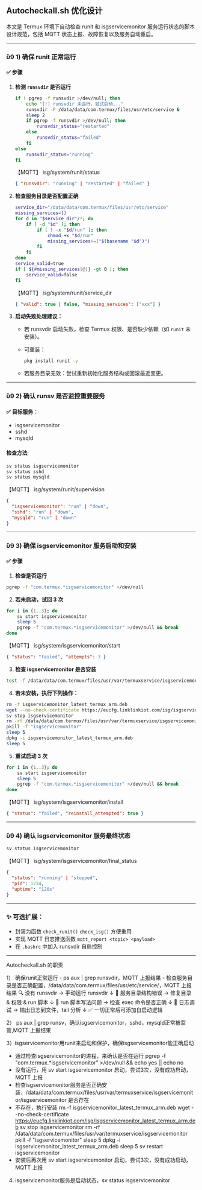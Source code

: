 ## Autocheckall.sh 优化设计

本文是 Termux 环境下自动检查 runit 和 isgservicemonitor 服务运行状态的脚本设计规范，包括 MQTT 状态上报、故障恢复以及服务自动重启。

---

### ὓ9 1) 确保 runit 正常运行

#### ✅ 步骤

1. **检测 `runsvdir` 是否运行**

   ```bash
   if ! pgrep -f runsvdir >/dev/null; then
       echo "[!] runsvdir 未运行，尝试启动..."
       runsvdir -P /data/data/com.termux/files/usr/etc/service &
       sleep 2
       if pgrep -f runsvdir >/dev/null; then
           runsvdir_status="restarted"
       else
           runsvdir_status="failed"
       fi
   else
       runsvdir_status="running"
   fi
   ```

   【MQTT】 isg/system/runit/status

   ```json
   { "runsvdir": "running" | "restarted" | "failed" }
   ```

2. **检查服务目录是否配置正确**

   ```bash
   service_dir="/data/data/com.termux/files/usr/etc/service"
   missing_services=()
   for d in "$service_dir"/*; do
       if [ -d "$d" ]; then
           if [ ! -x "$d/run" ]; then
               chmod +x "$d/run"
               missing_services+=("$(basename "$d")")
           fi
       fi
   done
   service_valid=true
   if [ ${#missing_services[@]} -gt 0 ]; then
       service_valid=false
   fi
   ```

   【MQTT】 isg/system/runit/service\_dir

   ```json
   { "valid": true | false, "missing_services": ["xxx"] }
   ```

3. **启动失败处理建议：**

   * 若 runsvdir 启动失败，检查 Termux 权限、是否缺少依赖（如 `runit` 未安装）。
   * 可重装：

     ```bash
     pkg install runit -y
     ```
   * 若服务目录无效：尝试重新初始化服务结构或回滚最近变更。

---

### ὓ9 2) 确认 runsv 是否监控重要服务

#### ✅ 目标服务：

* isgservicemonitor
* sshd
* mysqld

#### 检查方法

```bash
sv status isgservicemonitor
sv status sshd
sv status mysqld
```

【MQTT】 isg/system/runit/supervision

```json
{
  "isgservicemonitor": "run" | "down",
  "sshd": "run" | "down",
  "mysqld": "run" | "down"
}
```

---

### ὓ9 3) 确保 isgservicemonitor 服务启动和安装

#### ✅ 步骤

1. **检查是否运行**

```bash
pgrep -f "com.termux.*isgservicemonitor" >/dev/null
```

2. **若未启动，试回 3 次**

```bash
for i in {1..3}; do
    sv start isgservicemonitor
    sleep 5
    pgrep -f "com.termux.*isgservicemonitor" >/dev/null && break
done
```

【MQTT】 isg/system/isgservicemonitor/start

```json
{ "status": "failed", "attempts": 3 }
```

3. **检查 isgservicemonitor 是否安装**

```bash
test -f /data/data/com.termux/files/usr/var/termuxservice/isgservicemonitor/isgservicemonitor
```

4. **若未安装，执行下列操作：**

```bash
rm -f isgservicemonitor_latest_termux_arm.deb
wget --no-check-certificate https://eucfg.linklinkiot.com/isg/isgservicemonitor_latest_termux_arm.deb
sv stop isgservicemonitor
rm -rf /data/data/com.termux/files/usr/var/termuxservice/isgservicemonitor
pkill -f "isgservicemonitor"
sleep 5
dpkg -i isgservicemonitor_latest_termux_arm.deb
sleep 5
```

5. **重试启动 3 次**

```bash
for i in {1..3}; do
    sv start isgservicemonitor
    sleep 5
    pgrep -f "com.termux.*isgservicemonitor" >/dev/null && break
done
```

【MQTT】 isg/system/isgservicemonitor/install

```json
{ "status": "failed", "reinstall_attempted": true }
```

---

### ὓ9 4) 确认 isgservicemonitor 服务最终状态

```bash
sv status isgservicemonitor
```

【MQTT】 isg/system/isgservicemonitor/final\_status

```json
{
  "status": "running" | "stopped",
  "pid": 1234,
  "uptime": "120s"
}
```

---

### ✨ 可选扩展：

* 封装为函数 `check_runit()` `check_isg()` 方便重用
* 实现 MQTT 日志推送函数 `mqtt_report <topic> <payload>`
* 在 `.bashrc` 中加入 runsvdir 自启控制

---






Autocheckall.sh 的职责

1） 确保runit正常运行 
    - ps aux | grep runsvdir，MQTT 上报结果
    - 检查服务目录是否正确配置，/data/data/com.termux/files/usr/etc/service/，MQTT 上报结果
    🔍 没有 runsvdir → 手动运行 runsvdir
                   ↓
    🔧 服务目录结构错误 → 修复目录 & 权限 & run 脚本
                   ↓
    🔧 run 脚本写法问题 → 检查 exec 命令是否正确
                   ↓
    🧪 日志调试 → 输出日志到文件，tail 分析
                   ↓
    ✅ 一切正常后可添加自启动逻辑

2） ps aux | grep runsv，确认isgservicemonitor，sshd，mysqld正常被监管,MQTT 上报结果
  
3）isgservicemonitor用runit来启动和保护，确保isgservicemonitor能正确启动
  - 通过检查isgservicemonitor的进程，来确认是否在运行 pgrep -f "com.termux.*isgservicemonitor" >/dev/null && echo yes || echo no
  - 没有运行，用 sv start isgservicemonitor 启动，尝试3次，没有成功启动，MQTT 上报
  - 检查isgservicemonitor服务是否正确安装，/data/data/com.termux/files/usr/var/termuxservice/isgservicemonitor/isgservicemonitor 是否存在
  - 不存在，执行安装
     rm -f isgservicemonitor_latest_termux_arm.deb
     wget --no-check-certificate https://eucfg.linklinkiot.com/isg/isgservicemonitor_latest_termux_arm.deb
     sv stop isgservicemonitor
     rm -rf  /data/data/com.termux/files/usr/var/termuxservice/isgservicemonitor 
     pkill -f "isgservicemonitor"
     sleep 5
     dpkg -i isgservicemonitor_latest_termux_arm.deb
     sleep 5
     sv restart isgservicemonitor
  - 安装后再次用 sv start isgservicemonitor 启动，尝试3次，没有成功启动，MQTT 上报

4) isgservicemonitor服务是启动状态，sv status isgservicemonitor

